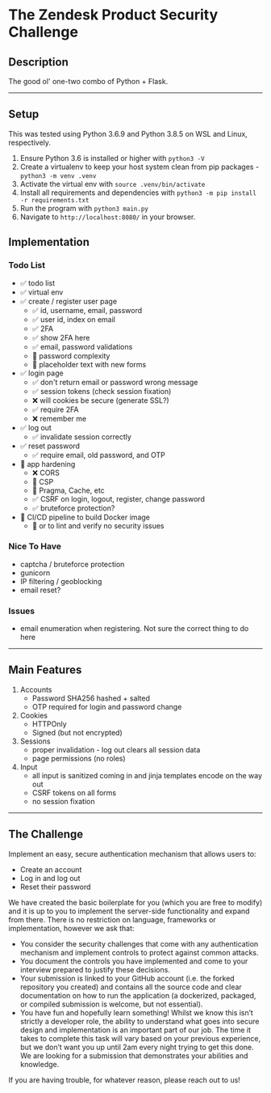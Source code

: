 # The Zendesk Product Security Challenge

## Description
The good ol' one-two combo of Python + Flask.
<hr>

## Setup

This was tested using Python 3.6.9 and Python 3.8.5 on WSL and Linux, respectively.

1. Ensure Python 3.6 is installed or higher with `python3 -V`
2. Create a virtualenv to keep your host system clean from pip packages - `python3 -m venv .venv`
3. Activate the virtual env with `source .venv/bin/activate`
4. Install all requirements and dependencies with `python3 -m pip install -r requirements.txt`
5. Run the program with `python3 main.py`
6. Navigate to `http://localhost:8080/` in your browser.

## Implementation

### Todo List
* :white_check_mark: todo list
* :white_check_mark: virtual env
* :white_check_mark: create / register user page  
    * :white_check_mark: id, username, email, password
    * :white_check_mark: user id, index on email
    * :white_check_mark: 2FA
    * :white_check_mark: show 2FA here
    * :white_check_mark: email, password validations
    * :white_square_button: password complexity
    * :white_square_button: placeholder text with new forms
* :white_check_mark: login page
    * :white_check_mark: don't return email or password wrong message
    * :white_check_mark: session tokens (check session fixation)
    * :x: will cookies be secure (generate SSL?)
    * :white_check_mark: require 2FA
    * :x: remember me
* :white_check_mark: log out
    * :white_check_mark: invalidate session correctly
* :white_check_mark: reset password
    * :white_check_mark: require email, old password, and OTP
* :white_square_button: app hardening
    * :x: CORS
    * :white_square_button: CSP
    * :white_square_button: Pragma, Cache, etc
    * :white_check_mark: CSRF on login, logout, register, change password
    * :white_check_mark: bruteforce protection?
* :white_square_button: CI/CD pipeline to build Docker image
    * :white_square_button: or to lint and verify no security issues

### Nice To Have  
*  captcha / bruteforce protection
* gunicorn
* IP filtering / geoblocking
* email reset?

### Issues 
* email enumeration when registering. Not sure the correct thing to do here

<hr>

## Main Features

1. Accounts
    * Password SHA256 hashed + salted
    * OTP required for login and password change
2. Cookies
    * HTTPOnly
    * Signed (but not encrypted)
3. Sessions
    * proper invalidation - log out clears all session data
    * page permissions (no roles)
4. Input
    * all input is sanitized coming in and jinja templates encode on the way out
    * CSRF tokens on all forms
    * no session fixation 

<hr>

## The Challenge

Implement an easy, secure authentication mechanism that allows users to:
- Create an account
- Log in and log out
- Reset their password

We have created the basic boilerplate for you (which you are free to modify) and it is up to you to implement the server-side functionality and expand from there. There is no restriction on language, frameworks or implementation, however we ask that: 
- You consider the security challenges that come with any authentication mechanism and implement controls to protect against common attacks.
- You document the controls you have implemented and come to your interview prepared to justify these decisions.
- Your submission is linked to your GitHub account (i.e. the forked repository you created) and contains all the source code and clear documentation on how to run the application (a dockerized, packaged, or compiled submission is welcome, but not essential). 
- You have fun and hopefully learn something! Whilst we know this isn’t strictly a developer role, the ability to understand what goes into secure design and implementation is an important part of our job. The time it takes to complete this task will vary based on your previous experience, but we don’t want you up until 2am every night trying to get this done. We are looking for a submission that demonstrates your abilities and knowledge.
 
If you are having trouble, for whatever reason, please reach out to us! 

